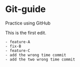 # Git-guide
Practice using GitHub

This is the first edit.

    - feature-A
    - fix-B
    - feature-C
    - add the wrong time commit
    - add the two wrong time commit
